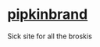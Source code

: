 # <a href="https://pipkinbrand.github.io/pipkinbrand/">pipkinbrand</a>
Sick site for all the broskis 
